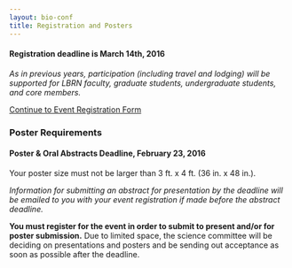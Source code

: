 ```yaml
---
layout: bio-conf
title: Registration and Posters
---
```


#### Registration deadline is March 14th, 2016
*As in previous years, participation (including travel and lodging) will be supported for LBRN faculty, graduate students, undergraduate students, and core members.*

<div class="well">
 
 <a href="https://redcap.lbrn.lsu.edu/surveys/?s=7MLJHLJP4E" class="btn btn-info btn-large">Continue to Event Registration Form</a>
  
</div>


### Poster Requirements

#### Poster & Oral Abstracts Deadline, February 23, 2016

Your poster size must not be larger than 3 ft. x 4 ft. (36 in. x 48 in.).

*Information for submitting an abstract for presentation by the deadline will be emailed to you with your event registration if made before the abstract deadline.*

**You must register for the event in order to submit to present and/or for poster submission.** Due to limited space, the science committee will be deciding on presentations and posters and be sending out acceptance as soon as possible after the deadline.
